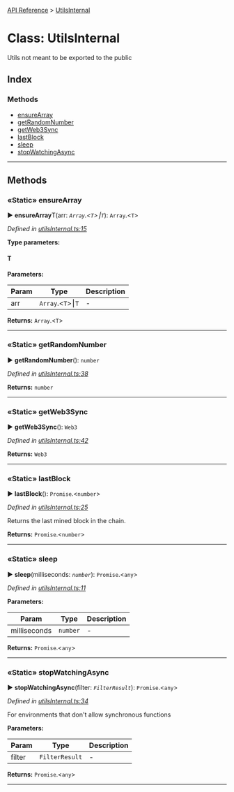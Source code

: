 [API Reference](../README.md) > [UtilsInternal](../classes/UtilsInternal.md)



# Class: UtilsInternal


Utils not meant to be exported to the public

## Index

### Methods

* [ensureArray](UtilsInternal.md#ensureArray)
* [getRandomNumber](UtilsInternal.md#getRandomNumber)
* [getWeb3Sync](UtilsInternal.md#getWeb3Sync)
* [lastBlock](UtilsInternal.md#lastBlock)
* [sleep](UtilsInternal.md#sleep)
* [stopWatchingAsync](UtilsInternal.md#stopWatchingAsync)



---
## Methods
<a id="ensureArray"></a>

### «Static» ensureArray

► **ensureArray**T(arr: *`Array`.<`T`>⎮`T`*): `Array`.<`T`>



*Defined in [utilsInternal.ts:15](https://github.com/daostack/arc.js/blob/f343aa24/lib/utilsInternal.ts#L15)*



**Type parameters:**

#### T 
**Parameters:**

| Param | Type | Description |
| ------ | ------ | ------ |
| arr | `Array`.<`T`>⎮`T`   |  - |





**Returns:** `Array`.<`T`>





___

<a id="getRandomNumber"></a>

### «Static» getRandomNumber

► **getRandomNumber**(): `number`



*Defined in [utilsInternal.ts:38](https://github.com/daostack/arc.js/blob/f343aa24/lib/utilsInternal.ts#L38)*





**Returns:** `number`





___

<a id="getWeb3Sync"></a>

### «Static» getWeb3Sync

► **getWeb3Sync**(): `Web3`



*Defined in [utilsInternal.ts:42](https://github.com/daostack/arc.js/blob/f343aa24/lib/utilsInternal.ts#L42)*





**Returns:** `Web3`





___

<a id="lastBlock"></a>

### «Static» lastBlock

► **lastBlock**(): `Promise`.<`number`>



*Defined in [utilsInternal.ts:25](https://github.com/daostack/arc.js/blob/f343aa24/lib/utilsInternal.ts#L25)*



Returns the last mined block in the chain.




**Returns:** `Promise`.<`number`>





___

<a id="sleep"></a>

### «Static» sleep

► **sleep**(milliseconds: *`number`*): `Promise`.<`any`>



*Defined in [utilsInternal.ts:11](https://github.com/daostack/arc.js/blob/f343aa24/lib/utilsInternal.ts#L11)*



**Parameters:**

| Param | Type | Description |
| ------ | ------ | ------ |
| milliseconds | `number`   |  - |





**Returns:** `Promise`.<`any`>





___

<a id="stopWatchingAsync"></a>

### «Static» stopWatchingAsync

► **stopWatchingAsync**(filter: *`FilterResult`*): `Promise`.<`any`>



*Defined in [utilsInternal.ts:34](https://github.com/daostack/arc.js/blob/f343aa24/lib/utilsInternal.ts#L34)*



For environments that don't allow synchronous functions


**Parameters:**

| Param | Type | Description |
| ------ | ------ | ------ |
| filter | `FilterResult`   |  - |





**Returns:** `Promise`.<`any`>





___


